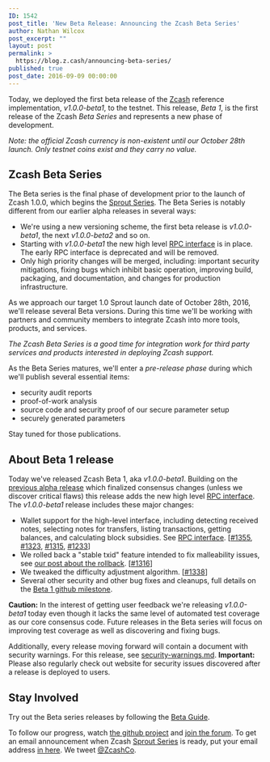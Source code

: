 ```yaml
---
ID: 1542
post_title: 'New Beta Release: Announcing the Zcash Beta Series'
author: Nathan Wilcox
post_excerpt: ""
layout: post
permalink: >
  https://blog.z.cash/announcing-beta-series/
published: true
post_date: 2016-09-09 00:00:00
---
```

<p>Today, we deployed the first beta release of the <a class="reference external" href="https://github.com/zcash">Zcash</a> reference implementation, <cite>v1.0.0-beta1</cite>, to the testnet. This release, <cite>Beta 1</cite>, is the first release of the Zcash <cite>Beta Series</cite> and represents a new phase of development.</p>
<p><em>Note: the official Zcash currency is non-existent until our October 28th launch. Only testnet coins exist and they carry no value.</em></p>
<div class="section" id="zcash-beta-series">
<h2>Zcash Beta Series</h2>
<p>The Beta series is the final phase of development prior to the launch of Zcash 1.0.0, which begins the <a class="reference external" href="/sprout-roadmap/">Sprout Series</a>. The Beta Series is notably different from our earlier alpha releases in several ways:</p>
<ul class="simple"><li>We're using a new versioning scheme, the first beta release is <cite>v1.0.0-beta1</cite>, the next <cite>v1.0.0-beta2</cite> and so on.</li>
<li>Starting with <cite>v1.0.0-beta1</cite> the new high level <a class="reference external" href="https://zcash.readthedocs.io/en/latest/rtd_pages/rtd_docs/payment_api.html">RPC interface</a> is in place. The early RPC interface is deprecated and will be removed.</li>
<li>Only high priority changes will be merged, including: important security mitigations, fixing bugs which inhibit basic operation, improving build, packaging, and documentation, and changes for production infrastructure.</li>
</ul><p>As we approach our target 1.0 Sprout launch date of October 28th, 2016, we'll release several Beta versions. During this time we'll be working with partners and community members to integrate Zcash into more tools, products, and services.</p>
<p><em>The Zcash Beta Series is a good time for integration work for third party services and products interested in deploying Zcash support.</em></p>
<p>As the Beta Series matures, we'll enter a <cite>pre-release phase</cite> during which we'll publish several essential items:</p>
<ul class="simple"><li>security audit reports</li>
<li>proof-of-work analysis</li>
<li>source code and security proof of our secure parameter setup</li>
<li>securely generated parameters</li>
</ul><p>Stay tuned for those publications.</p>
</div>
<div class="section" id="about-beta-1-release">
<h2>About Beta 1 release</h2>
<p>Today we've released Zcash Beta 1, aka <cite>v1.0.0-beta1</cite>. Building on the <a class="reference external" href="/new-alpha-release-solidifying-the-consensus-protocol/">previous alpha release</a> which finalized consensus changes (unless we discover critical flaws) this release adds the new high level <a class="reference external" href="https://zcash.readthedocs.io/en/latest/rtd_pages/rtd_docs/payment_api.html">RPC interface</a>. The <cite>v1.0.0-beta1</cite> release includes these major changes:</p>
<ul class="simple"><li>Wallet support for the high-level interface, including detecting received notes, selecting notes for transfers, listing transactions, getting balances, and calculating block subsidies. See <a class="reference external" href="https://zcash.readthedocs.io/en/latest/rtd_pages/rtd_docs/payment_api.html">RPC interface</a>. [<a class="reference external" href="https://github.com/zcash/zcash/pull/1355">#1355</a>, <a class="reference external" href="https://github.com/zcash/zcash/pull/1323">#1323</a>, <a class="reference external" href="https://github.com/zcash/zcash/pull/1315">#1315</a>, <a class="reference external" href="https://github.com/zcash/zcash/pull/1233">#1233</a>]</li>
<li>We rolled back a "stable txid" feature intended to fix malleability issues, see <a class="reference external" href="/metamorphosis-of-malleable-transactions/">our post about the rollback</a>. [<a class="reference external" href="https://github.com/zcash/zcash/pull/1316">#1316</a>]</li>
<li>We tweaked the difficulty adjustment algorithm. [<a class="reference external" href="https://github.com/zcash/zcash/pull/1338">#1338</a>]</li>
<li>Several other security and other bug fixes and cleanups, full details on the <a class="reference external" href="https://github.com/zcash/zcash/milestone/28?closed=1">Beta 1 github milestone</a>.</li>
</ul><p><strong>Caution:</strong> In the interest of getting user feedback we're releasing <cite>v1.0.0-beta1</cite> today even though it lacks the same level of automated test coverage as our core consensus code. Future releases in the Beta series will focus on improving test coverage as well as discovering and fixing bugs.</p>
<p>Additionally, every release moving forward will contain a document with security warnings. For this release, see <a class="reference external" href="https://github.com/zcash/zcash/blob/v1.0.0-beta1/doc/security-warnings.md">security-warnings.md</a>. <strong>Important:</strong> Please also regularly check out website for security issues discovered after a release is deployed to users.</p>
</div>
<div class="section" id="stay-involved">
<h2>Stay Involved</h2>
<p>Try out the Beta series releases by following the <a class="reference external" href="https://github.com/zcash/zcash/wiki/Beta-Guide">Beta Guide</a>.</p>
<p>To follow our progress, watch <a class="reference external" href="https://github.com/zcash/zcash/milestones">the github project</a> and <a class="reference external" href="https://forum.z.cash/">join the forum</a>. To get an email announcement when Zcash <a class="reference external" href="/sprout-roadmap/">Sprout Series</a> is ready, put your email address <a class="reference external" href="https://z.cash/#launch-notification">in here</a>. We tweet <a class="reference external" href="https://twitter.com/zcashco">@ZcashCo</a>.</p>
</div>
